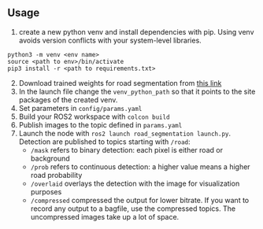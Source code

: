 
## Usage
1. create a new python venv and install dependencies with pip. Using venv avoids version conflicts with your system-level libraries. 
```
python3 -m venv <env name>
source <path to env>/bin/activate
pip3 install -r <path to requirements.txt>
```
2. Download trained weights for road segmentation from [this link](https://drive.google.com/file/d/14lupCHV5pTs1rM5lTA0xl7trN7DdpVif/view?usp=drive_link)
3. In the launch file change the `venv_python_path` so that it points to the site packages of the created venv. 
4. Set parameters in `config/params.yaml`
5. Build your ROS2 workspace with `colcon build`
4. Publish images to the topic defined in `params.yaml`
5. Launch the node with `ros2 launch road_segmentation launch.py`. Detection are published to topics starting with `/road`:
     - `/mask` refers to binary detection: each pixel is either road or background
     - `/prob` refers to continuous detection: a higher value means a higher road probability
     - `/overlaid` overlays the detection with the image for visualization purposes
     - `/compressed` compressed the output for lower bitrate. If you want to record any output to a bagfile, use the compressed topics. The uncompressed images take up a lot of space.   
